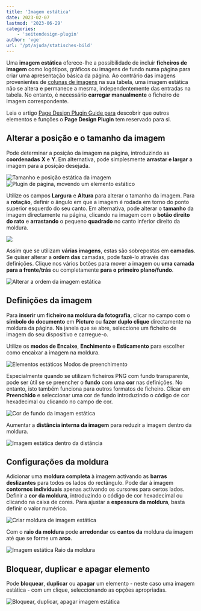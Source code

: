```yaml
---
title: 'Imagem estática'
date: 2023-02-07
lastmod: '2023-06-29'
categories:
    - 'seitendesign-plugin'
author: 'vge'
url: '/pt/ajuda/statisches-bild'
---
```


Uma **imagem estática** oferece-lhe a possibilidade de incluir **ficheiros de imagem** como logótipos, gráficos ou imagens de fundo numa página para criar uma apresentação básica da página. Ao contrário das imagens provenientes de [colunas de imagens](https://seatable.io/pt/docs/dateien-und-bilder/die-bild-spalte/) na sua tabela, uma imagem estática não se altera e permanece a mesma, independentemente das entradas na tabela. No entanto, é necessário **carregar manualmente** o ficheiro de imagem correspondente.

Leia o artigo [Page Design Plugin Guide para](https://seatable.io/pt/docs/seitendesign-plugin/anleitung-zum-seitendesign-plugin/) descobrir que outros elementos e funções o **Page Design Plugin** tem reservado para si.

## Alterar a posição e o tamanho da imagem

Pode determinar a posição da imagem na página, introduzindo as **coordenadas** **X** e **Y**. Em alternativa, pode simplesmente **arrastar e largar** a imagem para a posição desejada.

![Tamanho e posição estática da imagem](https://seatable.io/wp-content/uploads/2022/11/Static-image.png)  
![Plugin de página, movendo um elemento estático](https://seatable.io/wp-content/uploads/2022/11/Statische-Elemente-Verschieben.gif)

Utilize os campos **Largura** e **Altura** para alterar o tamanho da imagem. Para a **rotação**, definir o ângulo em que a imagem é rodada em torno do ponto superior esquerdo do seu canto. Em alternativa, pode alterar o **tamanho** da imagem directamente na página, clicando na imagem com o **botão direito do rato** e **arrastando** o pequeno **quadrado** no canto inferior direito da moldura.

![](https://seatable.io/wp-content/uploads/2022/11/Statische-Elemente-Vergroessern.gif)

Assim que se utilizam **várias imagens**, estas são sobrepostas em **camadas**. Se quiser alterar a **ordem das** camadas, pode fazê-lo através das definições. Clique nos vários botões para mover a imagem ou **uma camada para a frente/trás** ou completamente **para o primeiro plano/fundo**.

![Alterar a ordem da imagem estática](https://seatable.io/wp-content/uploads/2022/11/Statische-Elemente-Reihenfolge-aendern-1.gif)

## Definições da imagem

Para **inserir** um **ficheiro na moldura da fotografia**, clicar no campo com o **símbolo do documento** em **Picture** ou **fazer duplo clique** directamente na moldura da página. Na janela que se abre, seleccione um ficheiro de imagem do seu dispositivo e carregue-o.

Utilize os **modos de Encaixe**, **Enchimento** e **Esticamento** para escolher como encaixar a imagem na moldura.

![Elementos estáticos Modos de preenchimento](https://seatable.io/wp-content/uploads/2022/11/Statische-Elemente-Fuellmodi-1.gif)

Especialmente quando se utilizam ficheiros PNG com fundo transparente, pode ser útil se se preencher o **fundo** com uma **cor** nas definições. No entanto, isto também funciona para outros formatos de ficheiro. Clicar em **Preenchido** e seleccionar uma cor de fundo introduzindo o código de cor hexadecimal ou clicando no campo de cor.

![Cor de fundo da imagem estática](https://seatable.io/wp-content/uploads/2022/11/Statische-Elemente-Hintergrund-2.gif)

Aumentar a **distância interna da imagem** para reduzir a imagem dentro da moldura.

![Imagem estática dentro da distância](https://seatable.io/wp-content/uploads/2022/11/Statische-Elemente-Innenabstand-1.gif)

## Configurações da moldura

Adicionar uma **moldura completa** à imagem activando as **barras deslizantes** para todos os lados do rectângulo. Pode dar à imagem **contornos individuais** apenas activando os cursores para certos lados. Definir a **cor da moldura**, introduzindo o código de cor hexadecimal ou clicando na caixa de cores. Para ajustar a **espessura da moldura**, basta definir o valor numérico.

![Criar moldura de imagem estática](https://seatable.io/wp-content/uploads/2022/11/Statische-Elemente-Rahmen-1.gif)

Com o **raio da moldura** pode **arredondar** os **cantos da** moldura da imagem até que se forme um **arco**.

![Imagem estática Raio da moldura](https://seatable.io/wp-content/uploads/2022/11/Statisches-Bild-Rahmenradius.gif)

## Bloquear, duplicar e apagar elemento

Pode **bloquear**, **duplicar** ou **apagar** um elemento - neste caso uma imagem estática - com um clique, seleccionando as opções apropriadas.

![Bloquear, duplicar, apagar imagem estática](https://seatable.io/wp-content/uploads/2022/11/Statisches-Bild-sperren-duplizieren-loeschen.gif)
